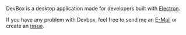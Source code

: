 DevBox is a desktop application made for developers built with [Electron](http://electron.atom.io/).

If you have any problem with Devbox, feel free to send me an [E-Mail](mailto:fantasyshao@icloud.com) or create an [issue](https://github.com/SFantasy/devbox/issues).
